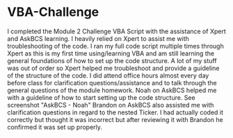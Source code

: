# VBA-Challenge
I completed the Module 2 Challenge VBA Script with the assistance of Xpert and AskBCS learning.
I heavily relied on Xpert to assist me with troubleshooting of the code. I ran my full code script multiple times through Xpert as this is my first time using/learning VBA and am still learning the general foundations of how to set up the code structure. A lot of my stuff was out of order so Xpert helped me troubleshoot and provide a guideline of the structure of the code.
I did attend office hours almost every day before class for clarification questions/assistance and to talk through the general questions of the module homework. 
Noah on AskBCS helped me with a guideline of how to start setting up the code structure. See screenshot "AskBCS - Noah"
Brandon on AskBCS also assisted me with clarification questions in regard to the nested Ticker. I had actually coded it correctly but thought it was incorrect but after reviewing it with Brandon he confirmed it was set up properly. 

